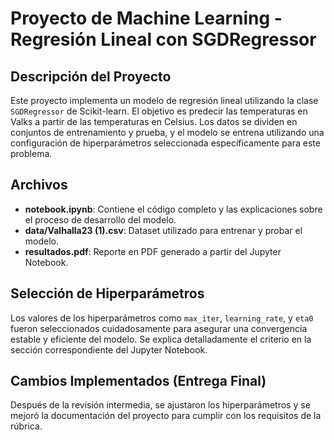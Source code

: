 # Proyecto de Machine Learning - Regresión Lineal con SGDRegressor

## Descripción del Proyecto

Este proyecto implementa un modelo de regresión lineal utilizando la clase `SGDRegressor` de Scikit-learn. El objetivo es predecir las temperaturas en Valks a partir de las temperaturas en Celsius. Los datos se dividen en conjuntos de entrenamiento y prueba, y el modelo se entrena utilizando una configuración de hiperparámetros seleccionada específicamente para este problema.

## Archivos

- **notebook.ipynb**: Contiene el código completo y las explicaciones sobre el proceso de desarrollo del modelo.
- **data/Valhalla23 (1).csv**: Dataset utilizado para entrenar y probar el modelo.
- **resultados.pdf**: Reporte en PDF generado a partir del Jupyter Notebook.

## Selección de Hiperparámetros

Los valores de los hiperparámetros como `max_iter`, `learning_rate`, y `eta0` fueron seleccionados cuidadosamente para asegurar una convergencia estable y eficiente del modelo. Se explica detalladamente el criterio en la sección correspondiente del Jupyter Notebook.

## Cambios Implementados (Entrega Final)

Después de la revisión intermedia, se ajustaron los hiperparámetros y se mejoró la documentación del proyecto para cumplir con los requisitos de la rúbrica.

